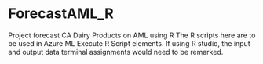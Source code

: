 # ForecastAML_R
Project forecast CA Dairy Products on AML using R
The R scripts here are to be used in Azure ML Execute R Script elements.
If using R studio, the input and output data terminal assignments would need to be remarked.
